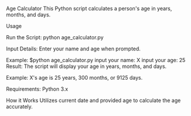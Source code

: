 Age Calculator
This Python script calculates a person's age in years, months, and days.

Usage 

Run the Script:
python age_calculator.py


Input Details:
Enter your name and age when prompted.

Example:
$python age_calculator.py
input your name: X
input your age: 25
Result:
The script will display your age in years, months, and days.

Example:
X's age is 25 years, 300 months, or 9125 days.

Requirements:
Python 3.x


How it Works
Utilizes current date and provided age to calculate the age accurately.
